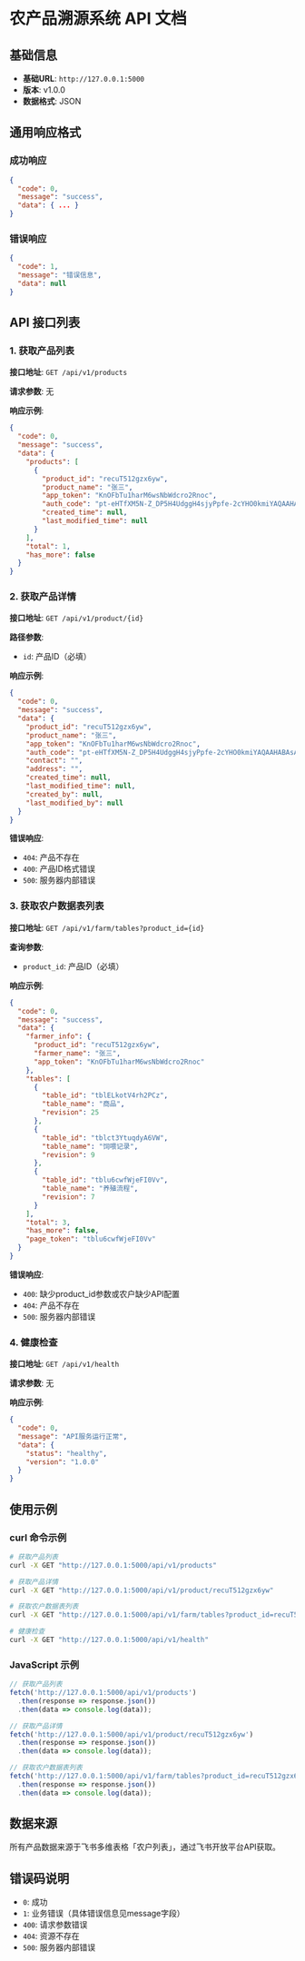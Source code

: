# 农产品溯源系统 API 文档

## 基础信息

- **基础URL**: `http://127.0.0.1:5000`
- **版本**: v1.0.0
- **数据格式**: JSON

## 通用响应格式

### 成功响应
```json
{
  "code": 0,
  "message": "success",
  "data": { ... }
}
```

### 错误响应
```json
{
  "code": 1,
  "message": "错误信息",
  "data": null
}
```

## API 接口列表

### 1. 获取产品列表

**接口地址**: `GET /api/v1/products`

**请求参数**: 无

**响应示例**:
```json
{
  "code": 0,
  "message": "success",
  "data": {
    "products": [
      {
        "product_id": "recuT512gzx6yw",
        "product_name": "张三",
        "app_token": "KnOFbTu1harM6wsNbWdcro2Rnoc",
        "auth_code": "pt-eHTfXM5N-Z_DP5H4UdggH4sjyPpfe-2cYHO0kmiYAQAAHABAsAKAC47s_BN9",
        "created_time": null,
        "last_modified_time": null
      }
    ],
    "total": 1,
    "has_more": false
  }
}
```

### 2. 获取产品详情

**接口地址**: `GET /api/v1/product/{id}`

**路径参数**:
- `id`: 产品ID（必填）

**响应示例**:
```json
{
  "code": 0,
  "message": "success",
  "data": {
    "product_id": "recuT512gzx6yw",
    "product_name": "张三",
    "app_token": "KnOFbTu1harM6wsNbWdcro2Rnoc",
    "auth_code": "pt-eHTfXM5N-Z_DP5H4UdggH4sjyPpfe-2cYHO0kmiYAQAAHABAsAKAC47s_BN9",
    "contact": "",
    "address": "",
    "created_time": null,
    "last_modified_time": null,
    "created_by": null,
    "last_modified_by": null
  }
}
```

**错误响应**:
- `404`: 产品不存在
- `400`: 产品ID格式错误
- `500`: 服务器内部错误

### 3. 获取农户数据表列表

**接口地址**: `GET /api/v1/farm/tables?product_id={id}`

**查询参数**:
- `product_id`: 产品ID（必填）

**响应示例**:
```json
{
  "code": 0,
  "message": "success",
  "data": {
    "farmer_info": {
      "product_id": "recuT512gzx6yw",
      "farmer_name": "张三",
      "app_token": "KnOFbTu1harM6wsNbWdcro2Rnoc"
    },
    "tables": [
      {
        "table_id": "tblELkotV4rh2PCz",
        "table_name": "商品",
        "revision": 25
      },
      {
        "table_id": "tblct3YtuqdyA6VW",
        "table_name": "饲喂记录",
        "revision": 9
      },
      {
        "table_id": "tblu6cwfWjeFI0Vv",
        "table_name": "养殖流程",
        "revision": 7
      }
    ],
    "total": 3,
    "has_more": false,
    "page_token": "tblu6cwfWjeFI0Vv"
  }
}
```

**错误响应**:
- `400`: 缺少product_id参数或农户缺少API配置
- `404`: 产品不存在
- `500`: 服务器内部错误

### 4. 健康检查

**接口地址**: `GET /api/v1/health`

**请求参数**: 无

**响应示例**:
```json
{
  "code": 0,
  "message": "API服务运行正常",
  "data": {
    "status": "healthy",
    "version": "1.0.0"
  }
}
```

## 使用示例

### curl 命令示例

```bash
# 获取产品列表
curl -X GET "http://127.0.0.1:5000/api/v1/products"

# 获取产品详情
curl -X GET "http://127.0.0.1:5000/api/v1/product/recuT512gzx6yw"

# 获取农户数据表列表
curl -X GET "http://127.0.0.1:5000/api/v1/farm/tables?product_id=recuT512gzx6yw"

# 健康检查
curl -X GET "http://127.0.0.1:5000/api/v1/health"
```

### JavaScript 示例

```javascript
// 获取产品列表
fetch('http://127.0.0.1:5000/api/v1/products')
  .then(response => response.json())
  .then(data => console.log(data));

// 获取产品详情
fetch('http://127.0.0.1:5000/api/v1/product/recuT512gzx6yw')
  .then(response => response.json())
  .then(data => console.log(data));

// 获取农户数据表列表
fetch('http://127.0.0.1:5000/api/v1/farm/tables?product_id=recuT512gzx6yw')
  .then(response => response.json())
  .then(data => console.log(data));
```

## 数据来源

所有产品数据来源于飞书多维表格「农户列表」，通过飞书开放平台API获取。

## 错误码说明

- `0`: 成功
- `1`: 业务错误（具体错误信息见message字段）
- `400`: 请求参数错误
- `404`: 资源不存在
- `500`: 服务器内部错误

